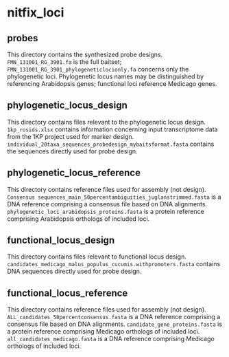 # nitfix_loci
 
## probes
This directory contains the synthesized probe designs. `FMN_131001_RG_3901.fa` is the full baitset; `FMN_131001_RG_3901_phylogeneticlocionly.fa` concerns only the phylogenetic loci. Phylogenetic locus names may be distinguished by referencing Arabidopsis genes; functional loci reference Medicago genes.

## phylogenetic_locus_design
This directory contains files relevant to the phylogenetic locus design. `1kp_rosids.xlsx` contains information concerning input transcriptome data from the 1KP project used for marker design. `individual_20taxa_sequences_probedesign_mybaitsformat.fasta` contains the sequences directly used for probe design.

## phylogenetic_locus_reference
This directory contains reference files used for assembly (not design). `Consensus sequences_main_50percentambiguities_juglanstrimmed.fasta` is a DNA reference comprising a consensus file based on DNA alignments. `phylogenetic_loci_arabidopsis_proteins.fasta` is a protein reference comprising Arabidopsis orthologs of included loci.

## functional_locus_design
This directory contains files relevant to functional locus design. `candidates_medicago_malus_populus_cucumis.withpromoters.fasta` contains DNA sequences directly used for probe design.

## functional_locus_reference
This directory contains reference files used for assembly (not design). `ALL_candidates_50percentconsensus.fasta` is a DNA reference comprising a consensus file based on DNA alignments. `candidate_gene_proteins.fasta` is a protein reference comprising Medicago orthologs of included loci. `all_candidates_medicago.fasta` is a DNA reference comprising Medicago orthologs of included loci.
